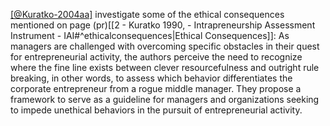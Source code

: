 [[@Kuratko-2004aa]](t) investigate some of the ethical consequences mentioned on page (pr)[[2 - Kuratko 1990, - Intrapreneurship Assessment Instrument - IAI#^ethicalconsequences|Ethical Consequences]]: As managers are challenged with overcoming specific obstacles in their quest for entrepreneurial activity, the authors perceive the need to recognize where the fine line exists between clever resourcefulness and outright rule breaking, in other words, to assess which behavior differentiates the corporate entrepreneur from a rogue middle manager. They propose a framework to serve as a guideline for managers and organizations seeking to impede unethical behaviors in the pursuit of entrepreneurial activity.